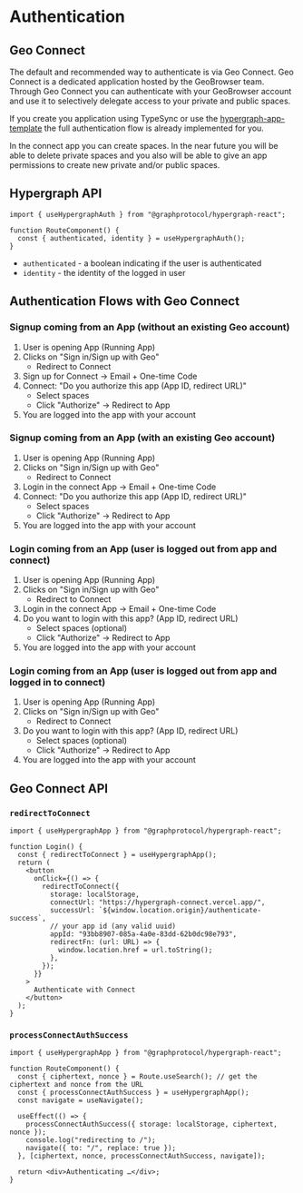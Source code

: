 # Authentication

## Geo Connect

The default and recommended way to authenticate is via Geo Connect. Geo Connect is a dedicated application hosted by the GeoBrowser team. Through Geo Connect you can authenticate with your GeoBrowser account and use it to selectively delegate access to your private and public spaces.

If you create you application using TypeSync or use the [hypergraph-app-template](https://github.com/graphprotocol/hypergraph-app-template) the full authentication flow is already implemented for you.

In the connect app you can create spaces. In the near future you will be able to delete private spaces and you also will be able to give an app permissions to create new private and/or public spaces.

## Hypergraph API

```tsx
import { useHypergraphAuth } from "@graphprotocol/hypergraph-react";

function RouteComponent() {
  const { authenticated, identity } = useHypergraphAuth();
}
```

- `authenticated` - a boolean indicating if the user is authenticated
- `identity` - the identity of the logged in user

## Authentication Flows with Geo Connect

### Signup coming from an App (without an existing Geo account)

1. User is opening App (Running App)
2. Clicks on "Sign in/Sign up with Geo"
   - Redirect to Connect
3. Sign up for Connect -> Email + One-time Code
4. Connect: "Do you authorize this app (App ID, redirect URL)"
   - Select spaces
   - Click "Authorize" -> Redirect to App
5. You are logged into the app with your account

### Signup coming from an App (with an existing Geo account)

1. User is opening App (Running App)
2. Clicks on "Sign in/Sign up with Geo"
   - Redirect to Connect
3. Login in the connect App -> Email + One-time Code
4. Connect: "Do you authorize this app (App ID, redirect URL)"
   - Select spaces
   - Click "Authorize" -> Redirect to App
5. You are logged into the app with your account

### Login coming from an App (user is logged out from app and connect)

1. User is opening App (Running App)
2. Clicks on "Sign in/Sign up with Geo"
   - Redirect to Connect
3. Login in the connect App -> Email + One-time Code
4. Do you want to login with this app? (App ID, redirect URL)
   - Select spaces (optional)
   - Click "Authorize" -> Redirect to App
5. You are logged into the app with your account

### Login coming from an App (user is logged out from app and logged in to connect)

1. User is opening App (Running App)
2. Clicks on "Sign in/Sign up with Geo"
   - Redirect to Connect
3. Do you want to login with this app? (App ID, redirect URL)
   - Select spaces (optional)
   - Click "Authorize" -> Redirect to App
4. You are logged into the app with your account

## Geo Connect API

### `redirectToConnect`

```tsx
import { useHypergraphApp } from "@graphprotocol/hypergraph-react";

function Login() {
  const { redirectToConnect } = useHypergraphApp();
  return (
    <button
      onClick={() => {
        redirectToConnect({
          storage: localStorage,
          connectUrl: "https://hypergraph-connect.vercel.app/",
          successUrl: `${window.location.origin}/authenticate-success`,
          // your app id (any valid uuid)
          appId: "93bb8907-085a-4a0e-83dd-62b0dc98e793",
          redirectFn: (url: URL) => {
            window.location.href = url.toString();
          },
        });
      }}
    >
      Authenticate with Connect
    </button>
  );
}
```

### `processConnectAuthSuccess`

```tsx
import { useHypergraphApp } from "@graphprotocol/hypergraph-react";

function RouteComponent() {
  const { ciphertext, nonce } = Route.useSearch(); // get the ciphertext and nonce from the URL
  const { processConnectAuthSuccess } = useHypergraphApp();
  const navigate = useNavigate();

  useEffect(() => {
    processConnectAuthSuccess({ storage: localStorage, ciphertext, nonce });
    console.log("redirecting to /");
    navigate({ to: "/", replace: true });
  }, [ciphertext, nonce, processConnectAuthSuccess, navigate]);

  return <div>Authenticating …</div>;
}
```
